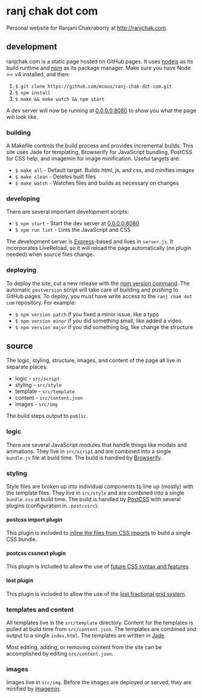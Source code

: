 # ranj chak dot com

Personal website for Ranjani Chakraborty at http://ranjchak.com.

## development

ranjchak.com is a static page hosted on GitHub pages. It uses [nodejs](http://nodejs.org) as its build runtime and [npm](http://npmjs.org) as its package manager. Make sure you have Node >= v4 installed, and then:

1. `$ git clone https://github.com/mcous/ranj-chak-dot-com.git`
2. `$ npm install`
3. `$ make && make watch && npm start`

A dev server will now be running at [0.0.0.0:8080](http://localhost:8080) to show you what the page will look like.

### building

A Makefile controls the build process and provides incremental builds. This site uses Jade for templating, Browserify for JavaScript bundling, PostCSS for CSS help, and imagemin for image minification. Useful targets are:

* `$ make all` - Default target. Builds html, js, and css, and minifies images
* `$ make clean` - Deletes built files
* `$ make watch` - Watches files and builds as necessary on changes

### developing

There are several important development scripts:

* `$ npm start` - Start the dev server at [0.0.0.0:8080](http://localhost:8080)
* `$ npm run lint` - Lints the JavaScript and CSS

The development server is [Express](http://expressjs.com/)-based and lives in `server.js`. It incorporates LiveReload, so it will reload the page automatically (no plugin needed) when source files change.

### deploying

To deploy the site, cut a new release with the [npm version command](https://docs.npmjs.com/cli/version). The automatic `postversion` script will take care of building and pushing to GitHub pages. To deploy, you must have write access to the `ranj chak dot com` repository. For example:

* `$ npm version patch` if you fixed a minor issue, like a typo
* `$ npm version minor` if you did something small, like added a video
* `$ npm version major` if you did something big, like change the structure

## source

The logic, styling, structure, images, and content of the page all live in separate places:

* logic - `src/script`
* styling - `src/style`
* template - `src/template`
* content - `src/content.json`
* images - `src/img`

The build steps output to `public`.

### logic

There are several JavaScript modules that handle things like modals and animations. They live in `src/script` and are combined into a single `bundle.js` file at build time. The build is handled by [Browserify](http://browserify.org/).

### styling

Style files are broken up into individual components to line up (mostly) with the template files. They live in `src/style` and are combined into a single `bundle.css` at build time. The build is handled by [PostCSS](http://postcss.org/) with several plugins (configuration in `.postcssrc`):

#### postcss import plugin

This plugin is included to [inline the files from CSS imports](https://github.com/postcss/postcss-import) to build a single CSS bundle.

#### postcss cssnext plugin

This plugin is included to allow the use of [future CSS syntax and features](http://cssnext.io/).

#### lost plugin

This plugin is included to allow the use of the [lost fractional grid system](https://github.com/peterramsing/lost).

### templates and content

All templates live in the `src/template` directory. Content for the templates is pulled at build time from `src/content.json`. The templates are combined and output to a single `index.html`. The templates are written in [Jade](http://jade-lang.com/).

Most editing, adding, or removing content from the site can be accomplished by editing `src/content.json`.

### images

Images live in `src/img`. Before the images are deployed or served, they are minified by [imagemin](https://github.com/imagemin/imagemin).
